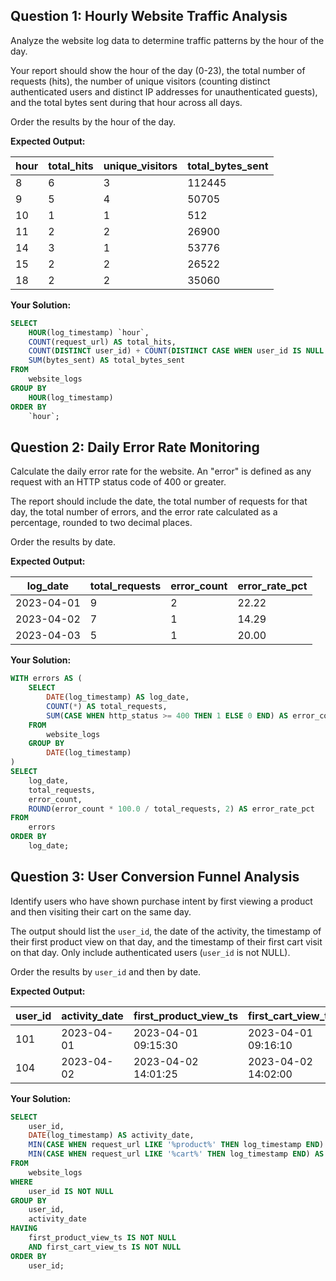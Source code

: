 ## Question 1: Hourly Website Traffic Analysis

Analyze the website log data to determine traffic patterns by the hour of the day.

Your report should show the hour of the day (0-23), the total number of requests (hits), the number of unique visitors (counting distinct authenticated users and distinct IP addresses for unauthenticated guests), and the total bytes sent during that hour across all days.

Order the results by the hour of the day.

**Expected Output:**

| hour | total_hits | unique_visitors | total_bytes_sent |
| ---- | ---------- | --------------- | ---------------- |
| 8    | 6          | 3               | 112445           |
| 9    | 5          | 4               | 50705            |
| 10   | 1          | 1               | 512              |
| 11   | 2          | 2               | 26900            |
| 14   | 3          | 1               | 53776            |
| 15   | 2          | 2               | 26522            |
| 18   | 2          | 2               | 35060            |

**Your Solution:**

```sql
SELECT
	HOUR(log_timestamp) `hour`,
	COUNT(request_url) AS total_hits,
    COUNT(DISTINCT user_id) + COUNT(DISTINCT CASE WHEN user_id IS NULL THEN ip_address END) AS unique_visitors,
    SUM(bytes_sent) AS total_bytes_sent
FROM
    website_logs
GROUP BY
    HOUR(log_timestamp)
ORDER BY
    `hour`;
```

## Question 2: Daily Error Rate Monitoring

Calculate the daily error rate for the website. An "error" is defined as any request with an HTTP status code of 400 or greater.

The report should include the date, the total number of requests for that day, the total number of errors, and the error rate calculated as a percentage, rounded to two decimal places.

Order the results by date.

**Expected Output:**

| log_date   | total_requests | error_count | error_rate_pct |
| ---------- | -------------- | ----------- | -------------- |
| 2023-04-01 | 9              | 2           | 22.22          |
| 2023-04-02 | 7              | 1           | 14.29          |
| 2023-04-03 | 5              | 1           | 20.00          |

**Your Solution:**

```sql
WITH errors AS (
	SELECT
		DATE(log_timestamp) AS log_date,
		COUNT(*) AS total_requests,
		SUM(CASE WHEN http_status >= 400 THEN 1 ELSE 0 END) AS error_count
	FROM
		website_logs
	GROUP BY
		DATE(log_timestamp)
)
SELECT
	log_date,
	total_requests,
	error_count,
	ROUND(error_count * 100.0 / total_requests, 2) AS error_rate_pct
FROM
	errors
ORDER BY
	log_date;
```

## Question 3: User Conversion Funnel Analysis

Identify users who have shown purchase intent by first viewing a product and then visiting their cart on the same day.

The output should list the `user_id`, the date of the activity, the timestamp of their first product view on that day, and the timestamp of their first cart visit on that day. Only include authenticated users (`user_id` is not NULL).

Order the results by `user_id` and then by date.

**Expected Output:**

| user_id | activity_date | first_product_view_ts | first_cart_view_ts  |
| ------- | ------------- | --------------------- | ------------------- |
| 101     | 2023-04-01    | 2023-04-01 09:15:30   | 2023-04-01 09:16:10 |
| 104     | 2023-04-02    | 2023-04-02 14:01:25   | 2023-04-02 14:02:00 |

**Your Solution:**

```sql
SELECT
	user_id,
	DATE(log_timestamp) AS activity_date,
	MIN(CASE WHEN request_url LIKE '%product%' THEN log_timestamp END) AS first_product_view_ts,
	MIN(CASE WHEN request_url LIKE '%cart%' THEN log_timestamp END) AS first_cart_view_ts
FROM
	website_logs
WHERE
	user_id IS NOT NULL
GROUP BY
	user_id,
	activity_date
HAVING
	first_product_view_ts IS NOT NULL
	AND first_cart_view_ts IS NOT NULL
ORDER BY
	user_id;
```
